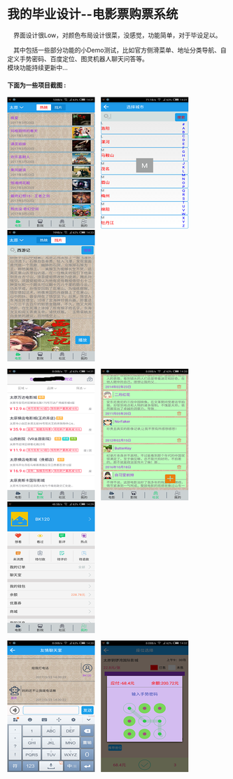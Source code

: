 <h1>我的毕业设计--电影票购票系统  </h1>  

&emsp;界面设计很Low，对颜色布局设计很菜，没感觉，功能简单，对于毕设足以。     

&emsp;其中包括一些部分功能的小Demo测试，比如官方侧滑菜单、地址分类导航、自定义手势密码、百度定位、图灵机器人聊天问答等。  
模块功能持续更新中...      
<h4>下面为一些项目截图 :</h4>      

![](https://github.com/BK120/CinemaTicket/blob/master/shotscreen/shot1.png)&emsp;![](https://github.com/BK120/CinemaTicket/blob/master/shotscreen/shot2.png)&emsp;![](https://github.com/BK120/CinemaTicket/blob/master/shotscreen/shot3.png)  

![](https://github.com/BK120/CinemaTicket/blob/master/shotscreen/shot4.png)&emsp;![](https://github.com/BK120/CinemaTicket/blob/master/shotscreen/shot5.png)&emsp;![](https://github.com/BK120/CinemaTicket/blob/master/shotscreen/shot6.png)   

![](https://github.com/BK120/CinemaTicket/blob/master/shotscreen/shot7.png)&emsp;![](https://github.com/BK120/CinemaTicket/blob/master/shotscreen/shot8.png) 

